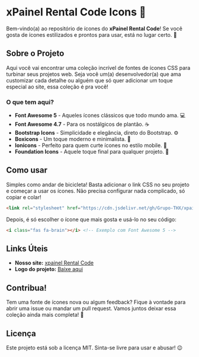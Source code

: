 
# xPainel Rental Code Icons 🎨

Bem-vindo(a) ao repositório de ícones do **xPainel Rental Code**! Se você gosta de ícones estilizados e prontos para usar, está no lugar certo. 🎉

## Sobre o Projeto
Aqui você vai encontrar uma coleção incrível de fontes de ícones CSS para turbinar seus projetos web. Seja você um(a) desenvolvedor(a) que ama customizar cada detalhe ou alguém que só quer adicionar um toque especial ao site, essa coleção é pra você!

### O que tem aqui?
- **Font Awesome 5** - Aqueles ícones clássicos que todo mundo ama. 💻
- **Font Awesome 4.7** - Para os nostálgicos de plantão. ☕
- **Bootstrap Icons** - Simplicidade e elegância, direto do Bootstrap. ⚙️
- **Boxicons** - Um toque moderno e minimalista. 🧠
- **Ionicons** - Perfeito para quem curte ícones no estilo mobile. 📱
- **Foundation Icons** - Aquele toque final para qualquer projeto. 🗻

## Como usar
Simples como andar de bicicleta! Basta adicionar o link CSS no seu projeto e começar a usar os ícones. Não precisa configurar nada complicado, só copiar e colar!

```html
<link rel="stylesheet" href="https://cdn.jsdelivr.net/gh/Grupo-THX/xpainel-assets/icons.css">
```

Depois, é só escolher o ícone que mais gosta e usá-lo no seu código:

```html
<i class="fas fa-brain"></i> <!-- Exemplo com Font Awesome 5 -->
```

## Links Úteis
- **Nosso site:** [xpainel Rental Code](https://xpainel.com.br/site)
- **Logo do projeto:** [Baixe aqui](https://xpainel.com/site/images/main-logo.png)

## Contribua!
Tem uma fonte de ícones nova ou algum feedback? Fique à vontade para abrir uma issue ou mandar um pull request. Vamos juntos deixar essa coleção ainda mais completa! 💪

## Licença
Este projeto está sob a licença MIT. Sinta-se livre para usar e abusar! 😉
